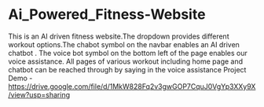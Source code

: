 # Ai_Powered_Fitness-Website
This is an AI driven fitness website.The dropdown provides different workout options.The chabot symbol on the navbar enables an AI driven chatbot . The voice bot symbol on the bottom left of the page enables our voice assistance. All pages of various workout including home page and chatbot can be reached through by saying in the voice assistance
Project Demo -https://drive.google.com/file/d/1MkW828Fq2v3gwGOP7CquJ0VgYp3XXy9X/view?usp=sharing
